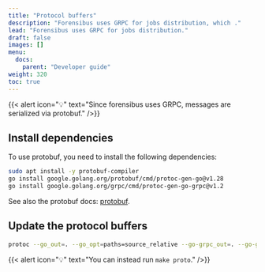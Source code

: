 ```yaml
---
title: "Protocol buffers"
description: "Forensibus uses GRPC for jobs distribution, which ."
lead: "Forensibus uses GRPC for jobs distribution."
draft: false
images: []
menu:
  docs:
    parent: "Developer guide"
weight: 320
toc: true
---
```



{{< alert icon="💡" text="Since forensibus uses GRPC, messages are serialized via protobuf." />}}

## Install dependencies

To use protobuf, you need to install the following dependencies:

```bash
sudo apt install -y protobuf-compiler
go install google.golang.org/protobuf/cmd/protoc-gen-go@v1.28
go install google.golang.org/grpc/cmd/protoc-gen-go-grpc@v1.2
```

See also the protobuf docs: [protobuf](https://grpc.io/docs/protoc-installation/).

## Update the protocol buffers


```bash
protoc --go_out=. --go_opt=paths=source_relative --go-grpc_out=. --go-grpc_opt=paths=source_relative proto/worker/worker.proto
```

{{< alert icon="💡" text="You can instead run `make proto`." />}}
